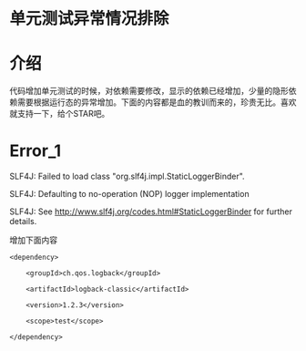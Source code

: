 # 单元测试异常情况排除

# 介绍

代码增加单元测试的时候，对依赖需要修改，显示的依赖已经增加，少量的隐形依赖需要根据运行态的异常增加。下面的内容都是血的教训而来的，珍贵无比。喜欢就支持一下，给个STAR吧。

# Error_1

SLF4J: Failed to load class "org.slf4j.impl.StaticLoggerBinder".

SLF4J: Defaulting to no-operation (NOP) logger implementation

SLF4J: See http://www.slf4j.org/codes.html#StaticLoggerBinder for further details.

增加下面内容

	<dependency>
	
		<groupId>ch.qos.logback</groupId>
		
		<artifactId>logback-classic</artifactId>
		
		<version>1.2.3</version>
			
		<scope>test</scope>
			
	</dependency>
